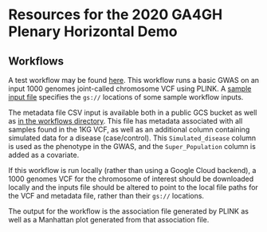 # Resources for the 2020 GA4GH Plenary Horizontal Demo

## Workflows

A test workflow may be found [here](workflows/gwas.wdl). This workflow runs a basic GWAS on an input 1000 genomes joint-called chromosome VCF using PLINK. A [sample input file](workflows/inputs.gwas.json) specifies the `gs://` locations of some sample workflow inputs.

The metadata file CSV input is available both in a public GCS bucket as well as [in the workflows directory](workflows/thousand_genomes_meta.csv). This file has metadata associated with all samples found in the 1KG VCF, as well as an additional column containing simulated data for a disease (case/control). This `Simulated_disease` column is used as the phenotype in the GWAS, and the `Super_Population` column is added as a covariate.

If this workflow is run locally (rather than using a Google Cloud backend), a 1000 genomes VCF for the chromosome of interest should be downloaded locally and the inputs file should be altered to point to the local file paths for the VCF and metadata file, rather than their `gs://` locations.

The output for the workflow is the association file generated by PLINK as well as a Manhattan plot generated from that association file.


